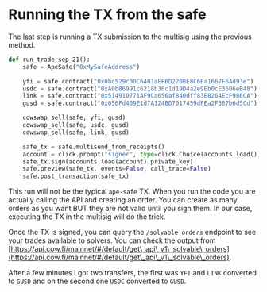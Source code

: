 # Running the TX from the safe

The last step is running a TX submission to the multisig using the previous method.

```python
def run_trade_sep_21():
    safe = ApeSafe("0xMySafeAddress")

    yfi = safe.contract("0x0bc529c00C6401aEF6D220BE8C6Ea1667F6Ad93e")
    usdc = safe.contract("0xA0b86991c6218b36c1d19D4a2e9Eb0cE3606eB48")
    link = safe.contract("0x514910771AF9Ca656af840dff83E8264EcF986CA")
    gusd = safe.contract("0x056Fd409E1d7A124BD7017459dFEa2F387b6d5Cd")

    cowswap_sell(safe, yfi, gusd)
    cowswap_sell(safe, usdc, gusd)
    cowswap_sell(safe, link, gusd)

    safe_tx = safe.multisend_from_receipts()
    account = click.prompt("signer", type=click.Choice(accounts.load()))
    safe_tx.sign(accounts.load(account).private_key)
    safe.preview(safe_tx, events=False, call_trace=False)
    safe.post_transaction(safe_tx)
```

This run will not be the typical `ape-safe` TX. When you run the code you are actually calling the API and creating an order. You can create as many orders as you want BUT they are not valid until you sign them. In our case, executing the TX in the multisig will do the trick.

Once the TX is signed, you can query the `/solvable_orders` endpoint to see your trades available to solvers. You can check the output from [https://api.cow.fi/mainnet/#/default/get\_api\_v1\_solvable\_orders](https://api.cow.fi/mainnet/#/default/get\_api\_v1\_solvable\_orders).

After a few minutes I got two transfers, the first was `YFI` and `LINK` converted to `GUSD` and on the second one `USDC` converted to `GUSD`.
